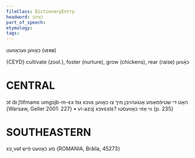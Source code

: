 ```yaml
---
fileClass: DictionaryEntry
headword: כאָווען
part_of_speech: 
etymology: 
tags: 
---
```

כאָווען
געכאָוועט
(ᴠᴇʀʙ)

{CEYD}
cultivate (zool.), foster (nurture), grow (chickens), rear (raise) כאָ֜ווען

CENTRAL
========

ɔt dᵻ ʃtifmamɛ umgɔjb-m-ɛx tsᵻ xɔvɛ האָט די שטיפֿמאַמע אָנגעהויבן מיך צו כאָווען {Warsaw, Geller 2001: 227}
	•	vi-azɔj xɔvɛstɛ? ווי אַזוי כאָוועסטו {p. 235}

SOUTHEASTERN
==============

xɔ˯vət מע כאָוועט פֿיש {ROMANIA, Brăila, 45273}
